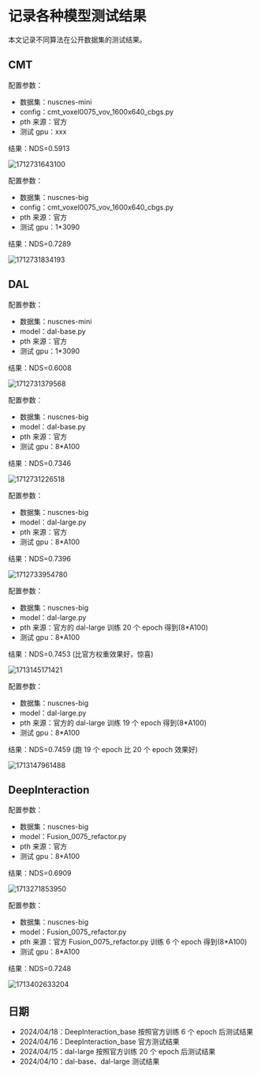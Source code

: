 # 记录各种模型测试结果

本文记录不同算法在公开数据集的测试结果。

## CMT

配置参数：

* 数据集：nuscnes-mini
* config：cmt_voxel0075_vov_1600x640_cbgs.py
* pth 来源：官方
* 测试 gpu：xxx

结果：NDS=0.5913

![1712731643100](image/eval_models/nuscenes_mini_cmt_vov.png)

配置参数：

* 数据集：nuscnes-big
* config：cmt_voxel0075_vov_1600x640_cbgs.py
* pth 来源：官方
* 测试 gpu：1*3090

结果：NDS=0.7289

![1712731834193](image/eval_models/nuscenes_big_cmt_vov.png)

## DAL

配置参数：

* 数据集：nuscnes-mini
* model：dal-base.py
* pth 来源：官方
* 测试 gpu：1*3090

结果：NDS=0.6008

![1712731379568](image/eval_models/nuscnes_mini_dal_base.png)

配置参数：

* 数据集：nuscnes-big
* model：dal-base.py
* pth 来源：官方
* 测试 gpu：8*A100

结果：NDS=0.7346

![1712731226518](image/eval_models/nuscnes_big_dal_base.png)

配置参数：

* 数据集：nuscnes-big
* model：dal-large.py
* pth 来源：官方
* 测试 gpu：8*A100

结果：NDS=0.7396

![1712733954780](image/eval_models/nuscnes_big_dal_large.png)

配置参数：

* 数据集：nuscnes-big
* model：dal-large.py
* pth 来源：官方的 dal-large 训练 20 个 epoch 得到(8*A100)
* 测试 gpu：8*A100

结果：NDS=0.7453 (比官方权重效果好，惊喜)

![1713145171421](image/eval_models/nuscenes_big_dal_large_epoch20.png)

配置参数：

* 数据集：nuscnes-big
* model：dal-large.py
* pth 来源：官方的 dal-large 训练 19 个 epoch 得到(8*A100)
* 测试 gpu：8*A100

结果：NDS=0.7459 (跑 19 个 epoch 比 20 个 epoch 效果好)

![1713147961488](image/eval_models/nuscenes_big_dal_large_epoch19.png)

## DeepInteraction

配置参数：

* 数据集：nuscnes-big
* model：Fusion_0075_refactor.py
* pth 来源：官方
* 测试 gpu：8*A100

结果：NDS=0.6909

![1713271853950](image/eval_models/nuscenes_big_deepinteraction_base.png)

配置参数：

* 数据集：nuscnes-big
* model：Fusion_0075_refactor.py
* pth 来源：官方 Fusion_0075_refactor.py 训练 6 个 epoch 得到(8*A100)
* 测试 gpu：8*A100

结果：NDS=0.7248

![1713402633204](image/eval_models/nuscenes_big_deepinteraction_base_epoch6.png)

## 日期

* 2024/04/18：DeepInteraction_base 按照官方训练 6 个 epoch 后测试结果
* 2024/04/16：DeepInteraction_base 官方测试结果
* 2024/04/15：dal-large 按照官方训练 20 个 epoch 后测试结果
* 2024/04/10：dal-base、dal-large 测试结果
